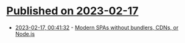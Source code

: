 # [Published on 2023-02-17](index.md)

* [2023-02-17, 00:41:32](https://news.ycombinator.com/item?id=34829039) - [Modern SPAs without bundlers, CDNs, or Node.js](https://kofi.sexy/blog/modern-spas)
